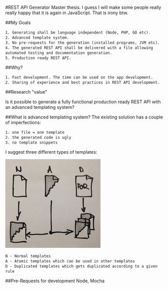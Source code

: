 #REST API Generator
Master thesis. I guess I will make some people really really happy that it is again in JavaScript. That is irony btw.

##My Goals

	1. Generating shall be language independent (Node, PHP, GO etc).
	2. Advanced template system.
	3. No pre-requests for the generation (installed programs, JVM etc).
	4. The generated REST API shall be delivered with a file allowing automated testing and documentation generation.
	5. Production ready REST API.
	
##Why?

	1. Fast development. The time can be used on the app development.
	2. Sharing of experience and best practices in REST API development.

##Research "value"

Is it possible to generate a fully functional production ready REST API with an advanced templating system?

##What is advanced templating system?
The existing solution has a couple of imperfections:

	1. one file = one template
	2. the generated code is ugly
	3. no template snippets
	
I suggest three different types of templates:

![Picture with templates](https://raw.githubusercontent.com/RassaLibre/rest-api-generator/master/docs/templates.jpg "Three different type of templates")

	N - Normal templates
	A - Atomic templates which can be used in other templates
	D - Duplicated templates which gets duplicated according to a given rule
	

##Pre-Requests for development
Node, Mocha